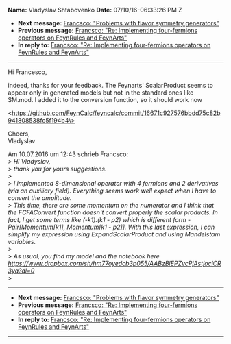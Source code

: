 **Name:** Vladyslav Shtabovenko
**Date:** 07/10/16-06:33:26 PM Z

  - **Next message:** [Francsco: "Problems with flavor symmetry
    generators"](1102.html)
  - **Previous message:** [Francsco: "Re: Implementing four-fermions
    operators on FeynRules and FeynArts"](1100.html)
  - **In reply to:** [Francsco: "Re: Implementing four-fermions
    operators on FeynRules and FeynArts"](1100.html)

-----

Hi Francesco,  

indeed, thanks for your feedback. The Feynarts' ScalarProduct seems to  
appear only in generated models but not in the standard ones like  
SM.mod. I added it to the conversion function, so it should work now  

\<https://github.com/FeynCalc/feyncalc/commit/16671c927576bbdd75c82b941808538fc5f194b4\>  

Cheers,  
Vladyslav  

Am 10.07.2016 um 12:43 schrieb Francsco:  
*\> Hi Vladyslav,*  
*\> thank you for yours suggestions.*  
*\>*  
*\> I implemented 8-dimensional operator with 4 fermions and 2
derivatives (via an auxiliary field). Everything seems work well expect
when I have to convert the amplitude.*  
*\> This time, there are some momentum on the numerator and I think that
the FCFAConvert function doesn't convert properly the scalar products.
In fact, I get some terms like (-k1).(k1 - p2) which is different form
-Pair[Momentum[k1], Momentum[k1 - p2]]. With
this last expression, I can simplify my expression using
ExpandScalarProduct and using Mandelstam variables.*  
*\>*  
*\> As usual, you find my model and the notebook here
https://www.dropbox.com/sh/hm77oyedcb3p055/AABzBlEPZvcPjAstjoclCR3ya?dl=0*  
*\>*  

-----

  - **Next message:** [Francsco: "Problems with flavor symmetry
    generators"](1102.html)
  - **Previous message:** [Francsco: "Re: Implementing four-fermions
    operators on FeynRules and FeynArts"](1100.html)
  - **In reply to:** [Francsco: "Re: Implementing four-fermions
    operators on FeynRules and FeynArts"](1100.html)

-----

